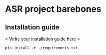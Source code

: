 # ASR project barebones

## Installation guide

< Write your installation guide here >

```shell
pip install -r ./requirements.txt
```
